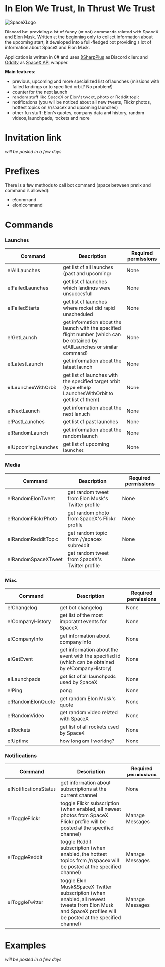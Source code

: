 <p align="center">
<h1>In Elon We Trust, In Thrust We Trust</h1>
<img src="https://i.imgur.com/cYPoKXr.jpg" alt="SpaceXLogo" />
</p>

Discord bot providing a lot of funny (or not) commands related with SpaceX and Elon Musk. Written at the beginning only to collect information about the upcoming start, it developed into a full-fledged bot providing a lot of information about SpaceX and Elon Musk. 

Application is written in C# and uses [DSharpPlus](https://github.com/DSharpPlus/DSharpPlus) as Discord client and [Oddity](https://github.com/Tearth/Oddity) as [SpaceX API](https://github.com/r-spacex/SpaceX-API) wrapper.

**Main features**:
  * previous, upcoming and more specialized list of launches (missions with failed landings or to specified orbit? No problem!)
  * counter for the next launch
  * random stuff like SpaceX or Elon's tweet, photo or Reddit topic 
  * notifications (you will be noticed about all new tweets, Flickr photos, hottest topics on /r/spacex and upcoming launches)
  * other fun stuff: Elon's quotes, company data and history, random videos, launchpads, rockets and more
  
# Invitation link
*will be posted in a few days*

# Prefixes
There is a few methods to call bot command (space between prefix and command is allowed):
  * e!command
  * elon!command

# Commands
### Launches
| Command | Description | Required permissions |
|---|---|---|
| e!AllLaunches  | get list of all launches (past and upcoming) | None |
| e!FailedLaunches  | get list of launches which landings were unsuccesfull | None |
| e!FailedStarts  | get list of launches where rocket did rapid unscheduled | None |
| e!GetLaunch <FlightNumber>  | get information about the launch with the specified flight number (which can be obtained by e!AllLaunches or similar command) | None |
| e!LatestLaunch  | get information about the latest launch | None |
| e!LaunchesWithOrbit <OrbitType> | get list of launches with the specified target orbit (type e!help LaunchesWithOrbit to get list of them) | None |
| e!NextLaunch  | get information about the next lanuch | None |
| e!PastLaunches  | get list of past launches | None |
| e!RandomLaunch  | get information about the random launch | None |
| e!UpcomingLaunches  | get list of upcoming launches | None |

### Media
| Command | Description | Required permissions |
|---|---|---|
| e!RandomElonTweet  | get random tweet from Elon Musk's Twitter profile | None |
| e!RandomFlickrPhoto  | get random photo from SpaceX's Flickr profile | None |
| e!RandomRedditTopic  | get random topic from /r/spacex subreddit | None |
| e!RandomSpaceXTweet  | get random tweet from SpaceX's Twitter profile | None |

### Misc
| Command | Description | Required permissions |
|---|---|---|
| e!Changelog  | get bot changelog | None |
| e!CompanyHistory  | get list of the most imporatnt events for SpaceX | None |
| e!CompanyInfo  | get information about company info | None |
| e!GetEvent <EventNumber>  | get information about the event with the specified id (which can be obtained by e!CompanyHistory) | None |
| e!Launchpads  | get list of all launchpads used by SpaceX | None |
| e!Ping  | pong | None |
| e!RandomElonQuote  | get random Elon Musk's quote | None |
| e!RandomVideo  | get random video related with SpaceX | None |
| e!Rockets  | get list of all rockets used by SpaceX | None |
| e!Uptime  | how long am I working? | None |

### Notifications
| Command | Description | Required permissions |
|---|---|---|
| e!NotificationsStatus  | get information about subscriptions at the current channel | None |
| e!ToggleFlickr  | toggle Flickr subscription (when enabled, all newest photos from SpaceX Flickr profile will be posted at the specified channel) | Manage Messages |
| e!ToggleReddit  | toggle Reddit subscription (when enabled, the hottest topics from /r/spacex will be posted at the specified channel) | Manage Messages |
| e!ToggleTwitter  | toggle Elon Musk&SpaceX Twitter subscription (when enabled, all newest tweets from Elon Musk and SpaceX profiles will be posted at the specified channel) | Manage Messages |

# Examples
*will be posted in a few days*